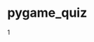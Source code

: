 # pygame_quiz

1[](https://pythonprogramming.altervista.org/wp-content/uploads/2021/10/image-26.png)

